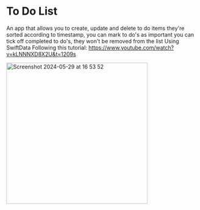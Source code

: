 # To Do List
An app that allows you to create, update and delete to do items
they're sorted according to timestamp, you can mark to do's as important
you can tick off completed to do's, they won't be removed from the list
Using SwiftData
Following this tutorial: https://www.youtube.com/watch?v=kLNNNXD8X2U&t=1209s



<img width="370" alt="Screenshot 2024-05-29 at 16 53 52" src="https://github.com/YashavikaSingh/Notes/assets/65505787/38444b7c-ca16-4f88-a658-cacf6e69a2d8">
